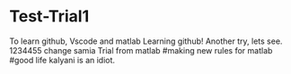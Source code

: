 # Test-Trial1
 To learn github, Vscode and matlab
 Learning github!
 Another try, lets see.
 1234455
change samia
Trial from matlab
#making new rules for matlab
#good life
kalyani is an idiot.
